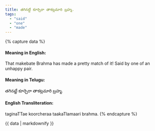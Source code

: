 ```yaml
---
title: తగినట్టే కూర్చెరా తాకట్లమారి బ్రహ్మ.
tags:
  - "said"
  - "one"
  - "made"
---
```


{% capture data %}
#### Meaning in English:
That makebate Brahma has made a pretty match of it!
Said by one of an unhappy pair.

#### Meaning in Telugu:
తగినట్టే కూర్చెరా తాకట్లమారి బ్రహ్మ.

#### English Transliteration:
taginaTTae koorcheraa taakaTlamaari brahma.
{% endcapture %}

{{ data | markdownify }}

